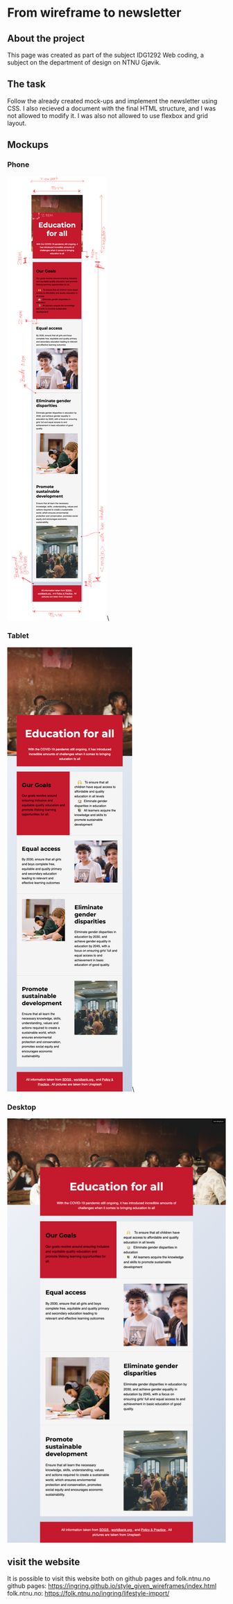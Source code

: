 # From wireframe to newsletter

## About the project
This page was created as part of the subject IDG1292 Web coding, a subject on the department of design on NTNU Gjøvik. 

## The task
Follow the already created mock-ups and implement the newsletter using CSS. I also recieved a document with the final HTML structure, and 
I was not allowed to modify it. I was also not allowed to use flexbox and grid layout. 

## Mockups
### Phone
![alt mockups phone](mockups/phone-lt600-notes.png)\
### Tablet
![alt mockups tablet](mockups/tablet-gt600lt960.png)\
### Desktop
![alt mockups desktop](mockups/desktop-gt960.png)

## visit the website
It is possible to visit this website both on github pages and folk.ntnu.no
github pages: https://ingring.github.io/style_given_wireframes/index.html
folk.ntnu.no: https://folk.ntnu.no/ingring/lifestyle-import/

